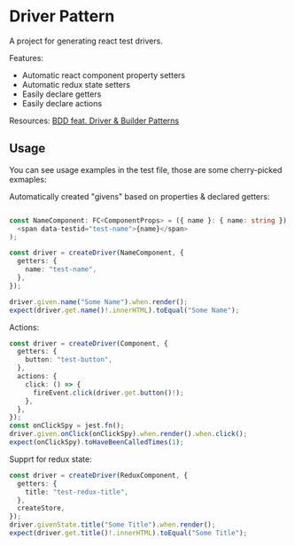 # Driver Pattern

A project for generating react test drivers.

Features:
* Automatic react component property setters
* Automatic redux state setters
* Easily declare getters
* Easily declare actions

Resources:
[BDD feat. Driver & Builder Patterns](https://morshemesh.medium.com/bdd-feat-driver-builder-patterns-57b4ad63e614)

## Usage

You can see usage examples in the test file, those are some cherry-picked exmaples:

Automatically created "givens" based on properties & declared getters:
```ts

const NameComponent: FC<ComponentProps> = ({ name }: { name: string }) => (
  <span data-testid="test-name">{name}</span>
);

const driver = createDriver(NameComponent, {
  getters: {
    name: "test-name",
  },
});

driver.given.name("Some Name").when.render();
expect(driver.get.name()!.innerHTML).toEqual("Some Name");
```

Actions:
```ts
const driver = createDriver(Component, {
  getters: {
    button: "test-button",
  },
  actions: {
    click: () => {
      fireEvent.click(driver.get.button()!);
    },
  },
});
const onClickSpy = jest.fn();
driver.given.onClick(onClickSpy).when.render().when.click();
expect(onClickSpy).toHaveBeenCalledTimes(1);
```

Supprt for redux state:
```ts
const driver = createDriver(ReduxComponent, {
  getters: {
    title: "test-redux-title",
  },
  createStore,
});
driver.givenState.title("Some Title").when.render();
expect(driver.get.title()!.innerHTML).toEqual("Some Title");
```